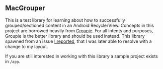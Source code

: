 ## MacGrouper

This is a test library for learning about how to successfully grouped/sectioned
content in an Android RecyclerView. Concepts in this project are borrowed
heavily from [Groupie](https://github.com/lisawray/groupie). For all intents and purposes,
Groupie is the better library and should be used instead. This library spawned from
an issue [I reported](https://github.com/lisawray/groupie/issues/145), that I was later able
to resolve with a change to my layout.

If you are still interested in working with this library a sample project exists in `/app`.
